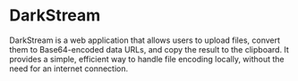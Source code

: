 # DarkStream
DarkStream is a web application that allows users to upload files, convert them to Base64-encoded data URLs, and copy the result to the clipboard. It provides a simple, efficient way to handle file encoding locally, without the need for an internet connection.
